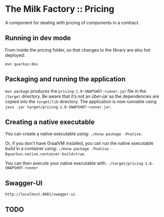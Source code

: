 # The Milk Factory :: Pricing

A component for dealing with pricing of components in a contract.

## Running in dev mode

From inside the pricing folder, so that changes to the library are also hot deployed:

```
mvn quarkus:dev
```

## Packaging and running the application

`mvn package` produces the `pricing-1.0-SNAPSHOT-runner.jar` file in the `/target` directory.
Be aware that it’s not an _über-jar_ as the dependencies are copied into the `target/lib` directory.
The application is now runnable using `java -jar target/pricing-1.0-SNAPSHOT-runner.jar`.

## Creating a native executable

You can create a native executable using: `./mvnw package -Pnative`.

Or, if you don't have GraalVM installed, 
you can run the native executable build in a container using: 
`./mvnw package -Pnative -Dquarkus.native.container-build=true`.

You can then execute your native executable with: `./target/pricing-1.0-SNAPSHOT-runner`

## Swagger-UI

    http://localhost:8081/swagger-ui

## TODO


